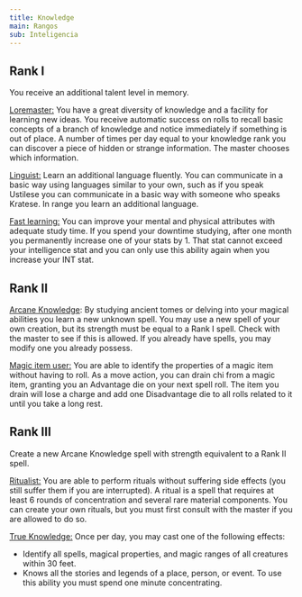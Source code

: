 ```yaml
---
title: Knowledge
main: Rangos
sub: Inteligencia
---
```


## Rank I

You receive an additional talent level in memory.

<u>Loremaster:</u> You have a great diversity of knowledge and a facility for learning new ideas. You receive automatic success on rolls to recall basic concepts of a branch of knowledge and notice immediately if something is out of place. A number of times per day equal to your knowledge rank you can discover a piece of hidden or strange information. The master chooses which information.

<u>Linguist:</u> Learn an additional language fluently. You can communicate in a basic way using languages similar to your own, such as if you speak Ustilese you can communicate in a basic way with someone who speaks Kratese. In range you learn an additional language.

<u>Fast learning:</u> You can improve your mental and physical attributes with adequate study time. If you spend your downtime studying, after one month you permanently increase one of your stats by 1. That stat cannot exceed your intelligence stat and you can only use this ability again when you increase your INT stat.

## Rank II

<u>Arcane Knowledge</u>: By studying ancient tomes or delving into your magical abilities you learn a new unknown spell. You may use a new spell of your own creation, but its strength must be equal to a Rank I spell. Check with the master to see if this is allowed. If you already have spells, you may modify one you already possess.

<u>Magic item user:</u> You are able to identify the properties of a magic item without having to roll. As a move action, you can drain chi from a magic item, granting you an Advantage die on your next spell roll. The item you drain will lose a charge and add one Disadvantage die to all rolls related to it until you take a long rest.

## Rank III 

Create a new Arcane Knowledge spell with strength equivalent to a Rank II spell.

<u>Ritualist:</u> You are able to perform rituals without suffering side effects (you still suffer them if you are interrupted). A ritual is a spell that requires at least 6 rounds of concentration and several rare material components. You can create your own rituals, but you must first consult with the master if you are allowed to do so.

<u>True Knowledge:</u> Once per day, you may cast one of the following effects: 

- Identify all spells, magical properties, and magic ranges of all creatures within 30 feet.
- Knows all the stories and legends of a place, person, or event. To use this ability you must spend one minute concentrating.
